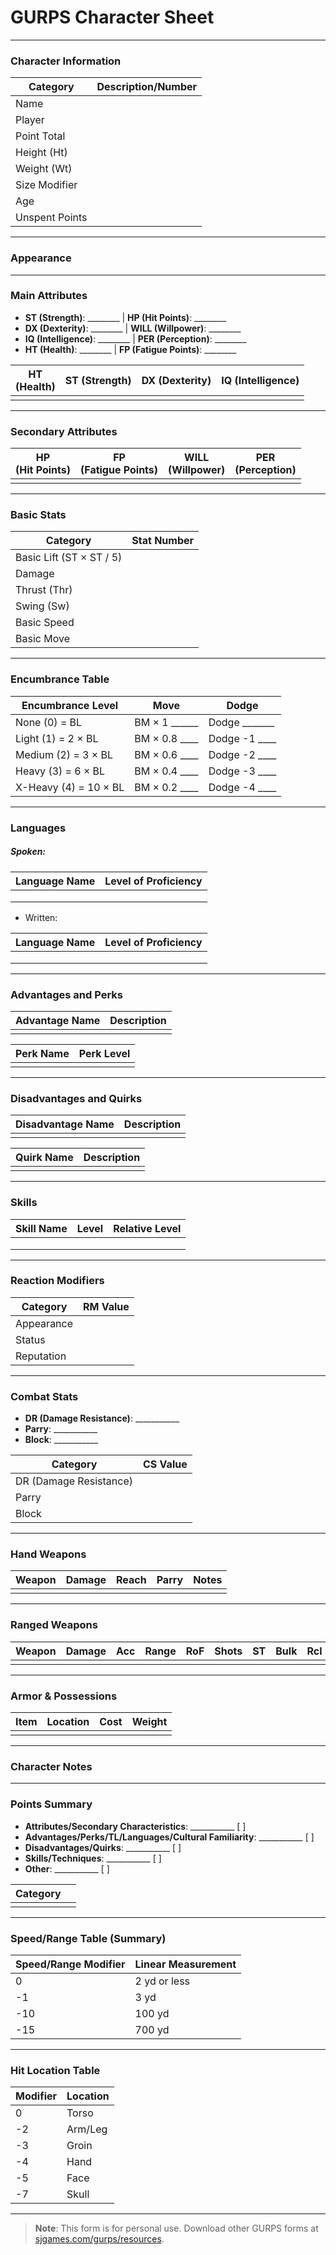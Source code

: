 # GURPS Character Sheet

---
### Character Information


| Category       | Description/Number |
| -------------- | ------------------ |
| Name           |                    |
| Player         |                    |
| Point Total    |                    |
| Height (Ht)    |                    |
| Weight (Wt)    |                    |
| Size Modifier  |                    |
| Age            |                    |
| Unspent Points |                    |


---
### Appearance



---
### Main Attributes

- **ST (Strength)**: ________ | **HP (Hit Points)**: ________
- **DX (Dexterity)**: ________ | **WILL (Willpower)**: ________
- **IQ (Intelligence)**: ________ | **PER (Perception)**: ________
- **HT (Health)**: ________ | **FP (Fatigue Points)**: ________


| HT <br>(Health) | ST (Strength) | DX (Dexterity) | IQ (Intelligence) |
| --------------- | ------------- | -------------- | ----------------- |
|                 |               |                |                   |


---
### Secondary Attributes


| HP <br>(Hit Points) | FP<br>(Fatigue Points) | WILL<br>(Willpower) | PER<br>(Perception) |
| ------------------- | ---------------------- | ------------------- | ------------------- |
|                     |                        |                     |                     |


---
### Basic Stats
 
| Category                 | Stat Number |
| ------------------------ | ----------- |
| Basic Lift (ST × ST / 5) |             |
| Damage                   |             |
| Thrust (Thr)             |             |
| Swing (Sw)               |             |
| Basic Speed              |             |
| Basic Move               |             |


---
### Encumbrance Table
| **Encumbrance Level** | **Move**      | **Dodge**    |
|------------------------|---------------|---------------|
| None (0) = BL          | BM × 1 ______ | Dodge _______ |
| Light (1) = 2 × BL     | BM × 0.8 ____ | Dodge -1 ____ |
| Medium (2) = 3 × BL    | BM × 0.6 ____ | Dodge -2 ____ |
| Heavy (3) = 6 × BL     | BM × 0.4 ____ | Dodge -3 ____ |
| X-Heavy (4) = 10 × BL  | BM × 0.2 ____ | Dodge -4 ____ |

---
### Languages
##### Spoken:

| Language Name | Level of Proficiency |
| ------------- | -------------------- |
|               |                      |
|               |                      |
|               |                      |

- Written:

| Language Name | Level of Proficiency |
| ------------- | -------------------- |
|               |                      |
|               |                      |
|               |                      |

---
### Advantages and Perks


| Advantage Name | Description |
| -------------- | ----------- |
|                |             |

| Perk Name | Perk Level |
| --------- | ---------- |
|           |            |




---
### Disadvantages and Quirks


| Disadvantage Name | Description |
| ----------------- | ----------- |
|                   |             |

| Quirk Name | Description |
| ---------- | ----------- |
|            |             |


---
### Skills
| **Skill Name** | **Level** | **Relative Level** |
|----------------|-----------|--------------------|
|                |           |                    |
|                |           |                    |
|                |           |                    |

---
### Reaction Modifiers

| Category   | RM Value |
| ---------- | -------- |
| Appearance |          |
| Status     |          |
| Reputation |          |


---
### Combat Stats
- **DR (Damage Resistance)**: ___________
- **Parry**: ___________
- **Block**: ___________

| Category               | CS Value |
| ---------------------- | -------- |
| DR (Damage Resistance) |          |
| Parry                  |          |
| Block                  |          |


---
### Hand Weapons
| **Weapon** | **Damage** | **Reach** | **Parry** | **Notes** |
| ---------- | ---------- | --------- | --------- | --------- |
|            |            |           |           |           |

---
### Ranged Weapons
| **Weapon** | **Damage** | **Acc** | **Range** | **RoF** | **Shots** | **ST** | **Bulk** | **Rcl** | **LC** | **Notes** |
| ---------- | ---------- | ------- | --------- | ------- | --------- | ------ | -------- | ------- | ------ | --------- |
|            |            |         |           |         |           |        |          |         |        |           |

---
### Armor & Possessions
| **Item** | **Location** | **Cost** | **Weight** |
| -------- | ------------ | -------- | ---------- |
|          |              |          |            |

---
### Character Notes



---

### Points Summary
- **Attributes/Secondary Characteristics**: ___________ [ ]
- **Advantages/Perks/TL/Languages/Cultural Familiarity**: ___________ [ ]
- **Disadvantages/Quirks**: ___________ [ ]
- **Skills/Techniques**: ___________ [ ]
- **Other**: ___________ [ ]


| Category |     |
| -------- | --- |
|          |     |


---

### Speed/Range Table (Summary)
| **Speed/Range Modifier** | **Linear Measurement** |
|--------------------------|------------------------|
| 0                        | 2 yd or less          |
| -1                       | 3 yd                  |
| -10                      | 100 yd                |
| -15                      | 700 yd                |

---

### Hit Location Table
| **Modifier** | **Location** |
|--------------|--------------|
| 0            | Torso        |
| -2           | Arm/Leg      |
| -3           | Groin        |
| -4           | Hand         |
| -5           | Face         |
| -7           | Skull        |

---

> **Note**: This form is for personal use. Download other GURPS forms at [sjgames.com/gurps/resources](http://www.sjgames.com/gurps/resources/).
